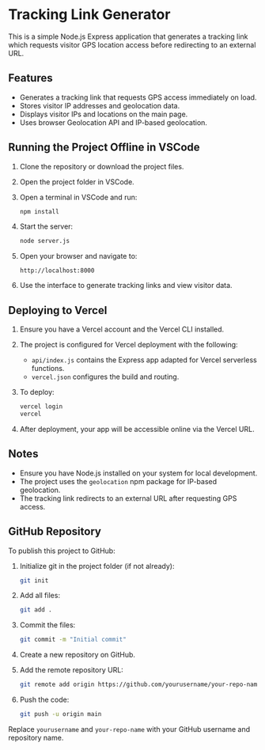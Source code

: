 # Tracking Link Generator

This is a simple Node.js Express application that generates a tracking link which requests visitor GPS location access before redirecting to an external URL.

## Features

- Generates a tracking link that requests GPS access immediately on load.
- Stores visitor IP addresses and geolocation data.
- Displays visitor IPs and locations on the main page.
- Uses browser Geolocation API and IP-based geolocation.

## Running the Project Offline in VSCode

1. Clone the repository or download the project files.

2. Open the project folder in VSCode.

3. Open a terminal in VSCode and run:

   ```bash
   npm install
   ```

4. Start the server:

   ```bash
   node server.js
   ```

5. Open your browser and navigate to:

   ```
   http://localhost:8000
   ```

6. Use the interface to generate tracking links and view visitor data.

## Deploying to Vercel

1. Ensure you have a Vercel account and the Vercel CLI installed.

2. The project is configured for Vercel deployment with the following:

   - `api/index.js` contains the Express app adapted for Vercel serverless functions.
   - `vercel.json` configures the build and routing.

3. To deploy:

   ```bash
   vercel login
   vercel
   ```

4. After deployment, your app will be accessible online via the Vercel URL.

## Notes

- Ensure you have Node.js installed on your system for local development.
- The project uses the `geolocation` npm package for IP-based geolocation.
- The tracking link redirects to an external URL after requesting GPS access.

## GitHub Repository

To publish this project to GitHub:

1. Initialize git in the project folder (if not already):

   ```bash
   git init
   ```

2. Add all files:

   ```bash
   git add .
   ```

3. Commit the files:

   ```bash
   git commit -m "Initial commit"
   ```

4. Create a new repository on GitHub.

5. Add the remote repository URL:

   ```bash
   git remote add origin https://github.com/yourusername/your-repo-name.git
   ```

6. Push the code:

   ```bash
   git push -u origin main
   ```

Replace `yourusername` and `your-repo-name` with your GitHub username and repository name.
